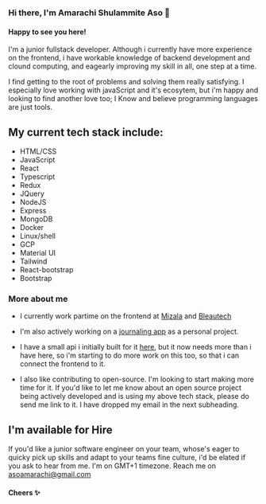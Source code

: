 ### Hi there, I'm Amarachi Shulammite Aso 👋

#### Happy to see you here!

I'm a junior fullstack developer.  Although i currently have more experience on the frontend, i have workable
knowledge of backend development and clound computing, and eagearly improving my skill in all, one step at a time.

I find getting to the root of problems and solving them really satisfying. I especially love working with javaScript and it's ecosytem, but i'm happy and looking to find another love too; I Know and believe programming languages are just tools.

 ## My current tech stack include:
- HTML/CSS 
- JavaScript 
- React 
- Typescript
- Redux
- JQuery
- NodeJS
- Express
- MongoDB
- Docker
- Linux/shell
- GCP
- Material UI
- Tailwind
- React-bootstrap
- Bootstrap

### More about me
- I currently work partime on the frontend at [Mizala](https://mizala.co/)  and [Bleautech](https://www.bleautech.org/)

- I'm also actively working on a [journaling app](https://github.com/Shulammite-Aso/Journal-app-frontend) as a personal project.

- I have a small api i initially built for it [here](https://github.com/Shulammite-Aso/Journaling-app-api), but it now needs more than i have here, so i'm starting to do more work on this too, so that i can connect the frontend to it.

- I also like contributing to open-source. I'm looking to start making more time for it. If you'd like to let me know about an open source project being actively developed and is using my above tech stack, please do send me link to it. I have dropped my email in the next subheading.

## I'm available for Hire
If you'd like a junior software engineer on your team, whose's eager to quicky pick up skills and adapt to your teams fine culture, i'd be elated if you ask to hear from me. I'm on GMT+1 timezone.
Reach me on asoamarachi@gmail.com

#### Cheers ✨

<!--
**Shulammite-Aso/Shulammite-Aso** is a ✨ _special_ ✨ repository because its `README.md` (this file) appears on your GitHub profile.

Here are some ideas to get you started:

- 🔭 I’m currently working on ...
- 🌱 I’m currently learning ...
- 👯 I’m looking to collaborate on ...
- 🤔 I’m looking for help with ...
- 💬 Ask me about ...
- 📫 How to reach me: ...
- 😄 Pronouns: ...
- ⚡ Fun fact: ...
-->
